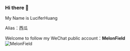 ### Hi there 👋

My Name is LuciferHuang

Alias：西瓜

Welcome to follow my WeChat public account：**MelonField**  
![MelonField](https://i.loli.net/2021/01/25/p7h4WIzZTaHxyFq.jpg)
